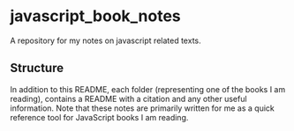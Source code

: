 # javascript_book_notes
A repository for my notes on javascript related texts.

## Structure

In addition to this README, each folder (representing one of the books I am reading), contains a README with a citation and any other useful information. Note that these notes are primarily written for me as a quick reference tool for JavaScript books I am reading.
